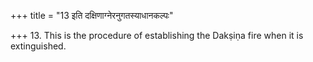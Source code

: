 +++
title = "13 इति दक्षिणाग्नेरनुगतस्याधानकल्पः"

+++
13. This is the procedure of establishing the Dakṣiṇa fire when it is extinguished.
